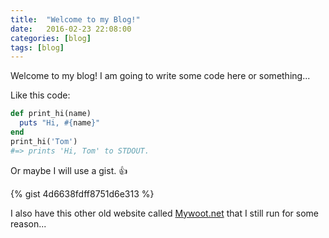```yaml
---
title:  "Welcome to my Blog!"
date:   2016-02-23 22:08:00
categories: [blog]
tags: [blog]
---
```

Welcome to my blog! I am going to write some code here or something...

Like this code: 

``` ruby
def print_hi(name)
  puts "Hi, #{name}"
end
print_hi('Tom')
#=> prints 'Hi, Tom' to STDOUT.
```

Or maybe I will use a gist. :+1:

{% gist 4d6638fdff8751d6e313 %}

I also have this other old website called [Mywoot.net][mywoot] that I still run for some reason...

[mywoot]:      http://mywoot.net
